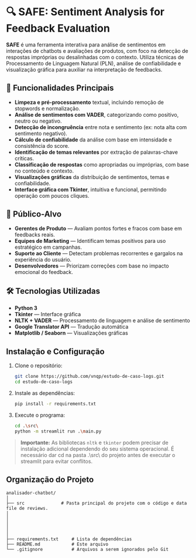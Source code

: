 # 🔍 SAFE: Sentiment Analysis for Feedback Evaluation

**SAFE** é uma ferramenta interativa para análise de sentimentos em interações de chatbots e avaliações de produtos, com foco na detecção de respostas impróprias ou desalinhadas com o contexto. Utiliza técnicas de Processamento de Linguagem Natural (PLN), análise de confiabilidade e visualização gráfica para auxiliar na interpretação de feedbacks.

## 🧠 Funcionalidades Principais

- **Limpeza e pré-processamento** textual, incluindo remoção de stopwords e normalização.
- **Análise de sentimentos com VADER**, categorizando como positivo, neutro ou negativo.
- **Detecção de incongruência** entre nota e sentimento (ex: nota alta com sentimento negativo).
- **Cálculo de confiabilidade** da análise com base em intensidade e consistência do score.
- **Identificação de temas relevantes** por extração de palavras-chave críticas.
- **Classificação de respostas** como apropriadas ou impróprias, com base no conteúdo e contexto.
- **Visualizações gráficas** da distribuição de sentimentos, temas e confiabilidade.
- **Interface gráfica com Tkinter**, intuitiva e funcional, permitindo operação com poucos cliques.

## 🎯 Público-Alvo

- **Gerentes de Produto** — Avaliam pontos fortes e fracos com base em feedbacks reais.
- **Equipes de Marketing** — Identificam temas positivos para uso estratégico em campanhas.
- **Suporte ao Cliente** — Detectam problemas recorrentes e gargalos na experiência do usuário.
- **Desenvolvedores** — Priorizam correções com base no impacto emocional do feedback.

## 🛠️ Tecnologias Utilizadas

- **Python 3**
- **Tkinter** — Interface gráfica
- **NLTK + VADER** — Processamento de linguagem e análise de sentimento
- **Google Translator API** — Tradução automática
- **Matplotlib / Seaborn** — Visualizações gráficas

## Instalação e Configuração

1. Clone o repositório:

   ```bash
   git clone https://github.com/vnqp/estudo-de-caso-logs.git
   cd estudo-de-caso-logs
   ```

2. Instale as dependências:

   ```bash
   pip install -r requirements.txt
   ```

3. Execute o programa:

   ```bash
   cd .\src\
   python -m streamlit run .\main.py
   ```

> **Importante:** As bibliotecas `nltk` e `tkinter` podem precisar de instalação adicional dependendo do seu sistema operacional.
> É necessário dar cd na pasta .\src\ do projeto antes de executar o streamlit para evitar conflitos.

## Organização do Projeto

```
analisador-chatbot/
│
├── src              # Pasta principal do projeto com o código e data file de reviews.
│
│
│
│
│
├── requirements.txt     # Lista de dependências
├── README.md            # Este arquivo
└── .gitignore           # Arquivos a serem ignorados pelo Git
```
